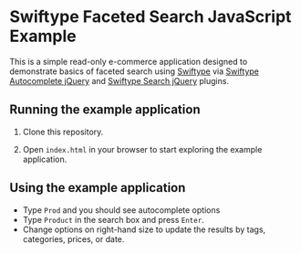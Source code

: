 # Swiftype Faceted Search JavaScript Example

This is a simple read-only e-commerce application designed to demonstrate basics of faceted search using [Swiftype](https://swiftype.com) via [Swiftype Autocomplete jQuery](https://github.com/swiftype/swiftype-autocomplete-jquery) and [Swiftype Search jQuery](https://github.com/swiftype/swiftype-search-jquery) plugins.

## Running the example application

1. Clone this repository.

2. Open `index.html` in your browser to start exploring the example application.

## Using the example application

- Type `Prod` and you should see autocomplete options
- Type `Product` in the search box and press `Enter`.
- Change options on right-hand size to update the results by tags, categories, prices, or date.
